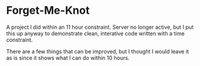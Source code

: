 # Forget-Me-Knot

A project I did within an 11 hour constraint. Server no longer active, but I put this up anyway to demonstrate clean, interative code written with a time constraint.

There are a few things that can be improved, but I thought I would leave it as is since it shows what I can do within 10 hours.
